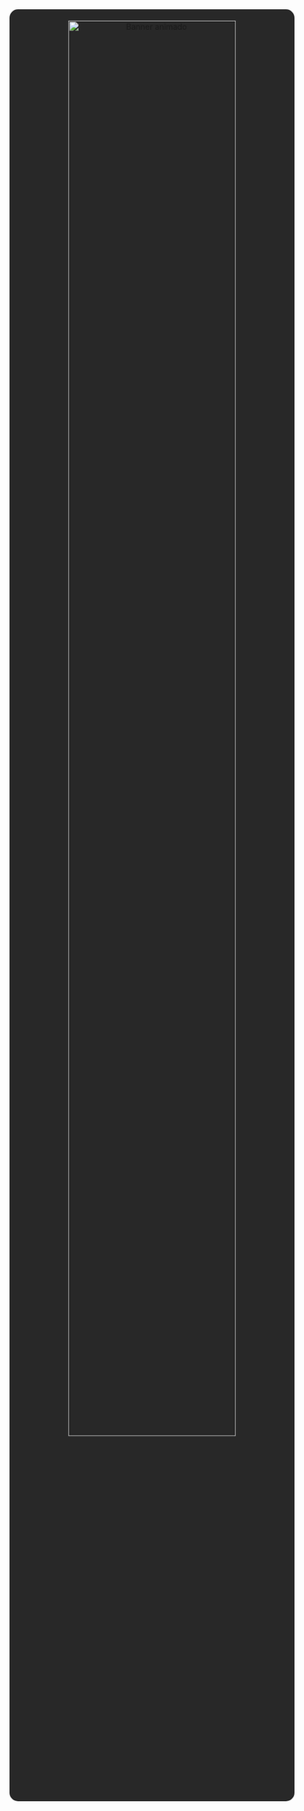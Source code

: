 <div align="center" style="background-color: #282828; padding: 20px; border-radius: 15px;">
  <img 
    src="https://imgur.com/a/hr4Jcwp" 
    alt="Banner animado" 
    style="border-radius: 10px; width: 80%; max-width: 600px; height: auto; display: block;"
  />
</div>


